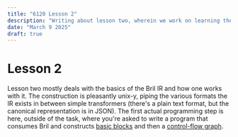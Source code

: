 ```yaml
---
title: "6120 Lesson 2"
description: "Writing about lesson two, wherein we work on learning the codebase and writing the basics."
date: "March 9 2025"
draft: true
---
```


# Lesson 2

Lesson two mostly deals with the basics of the Bril IR and how one works with it.  The construction is pleasantly unix-y, piping the various formats the IR exists in between simple transformers (there's a plain text format, but the canonical representation is in JSON).  The first actual programming step is here, outside of the task, where you're asked to write a program that consumes Bril and constructs [basic blocks](https://github.com/evanmcc/6120/commit/0adcba12616b8e1108c678a3bf62deb8fa2f1a17#diff-cb64330db7076e5a4545000fcd28a303ca64e8bd6e2b4beca7ac9fe51fafdc9d) and then a [control-flow graph](TK).
